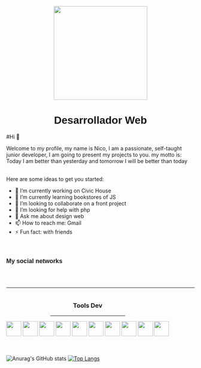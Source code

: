 
<div class="header" align="center">
  <img src="https://media0.giphy.com/media/qgQUggAC3Pfv687qPC/giphy.gif?cid=ecf05e47cpdvr9zdb8l9w13i81hsy4qyf9kc6jqxb78f5u1l&ep=v1_gifs_search&rid=giphy.gif&ct=g" width="250px">
  <h1 style="font-family: 'Lucida Sans', 'Lucida Sans Regular', 'Lucida Grande', 'Lucida Sans Unicode', Geneva, Verdana, sans-serif;">Desarrollador Web</h1>
</div>

<div>
  <p>#Hi 👋

Welcome to my profile, my name is Nico, I am a passionate, self-taught junior developer, I am going to present my projects to you. my motto is:
Today I am better than yesterday and tomorrow I will be better than today</p>  
  Here are some ideas to get you started:

- 🔭 I’m currently working on Civic House
- 🌱 I’m currently learning bookstores of JS
- 👯 I’m looking to collaborate on a front project
- 🤔 I’m looking for help with php
- 💬 Ask me about design web
- 📫 How to reach me: Gmail
- ⚡ Fun fact: with friends
</div> <br>

<div  id="badges" align="center" style="display: inline-block;">
  <h3 style="font-family: 'Lucida Sans', 'Lucida Sans Regular', 'Lucida Grande', 'Lucida Sans Unicode', Geneva, Verdana, sans-serif;">My social networks</h3>
  
  <a href="https://twitter.com/DevNico12"><img src="https://img.shields.io/badge/Twitter-1DA1F2?style=for-the-badge&logo=twitter&logoColor=white" alt=""></a>
  <a href="https://discord.com/channels/@me"><img src="https://img.shields.io/badge/Discord-7289DA?style=for-the-badge&logo=discord&logoColor=white" alt=""></a>
  <a href="https://www.linkedin.com/in/nicolas-bogado-a48ab1187/"><img src="https://img.shields.io/badge/LinkedIn-0077B5?style=for-the-badge&logo=linkedin&logoColor=white" alt=""></a>
  <a href="https://dev.to/devnico12"><img src="https://img.shields.io/badge/dev.to-0A0A0A?style=for-the-badge&logo=devdotto&logoColor=white" alt=""></a>
  <a href="https://www.twitch.tv/nicobogado12"><img src="https://img.shields.io/badge/Twitch-9146FF?style=for-the-badge&logo=twitch&logoColor=white" alt=""></a>
</div>
 
<hr>
<div align="center" style="display: inline-block;">   
  <h3>Tools Dev</h3><hr width="200px" aling="center">
        <img src="https://cdn.jsdelivr.net/gh/devicons/devicon/icons/html5/html5-original.svg" width="40px" height="40px" />
        <img src="https://cdn.jsdelivr.net/gh/devicons/devicon/icons/css3/css3-original.svg"width="40px" height="40px" width="40px" height="40px"/>
        <img src="https://cdn.jsdelivr.net/gh/devicons/devicon/icons/javascript/javascript-original.svg" width="40px" height="40px"/>
        <img src="https://cdn.jsdelivr.net/gh/devicons/devicon/icons/sass/sass-original.svg" width="40px" height="40px"/>
        <img src="https://cdn.jsdelivr.net/gh/devicons/devicon/icons/bootstrap/bootstrap-original.svg" width="40px" height="40px"/>
        <img src="https://cdn.jsdelivr.net/gh/devicons/devicon/icons/tailwindcss/tailwindcss-plain.svg" width="40px" height="40px" />
        <img src="https://cdn.jsdelivr.net/gh/devicons/devicon/icons/photoshop/photoshop-line.svg" width="40px" height="40px"/>
        <img src="https://cdn.jsdelivr.net/gh/devicons/devicon/icons/illustrator/illustrator-line.svg" width="40px" height="40px"/>
        <img src="https://cdn.jsdelivr.net/gh/devicons/devicon/icons/figma/figma-original.svg" width="40px" height="40px"/>
        <img src="https://cdn.jsdelivr.net/gh/devicons/devicon/icons/git/git-plain.svg" width="40px" height="40px"/> 
</div> <br><br><br>


![Anurag's GitHub stats](https://github-readme-stats.vercel.app/api?username=anuraghazra&show_icons=true&theme=tokyonight) 
[![Top Langs](https://github-readme-stats.vercel.app/api/top-langs/?username=anuraghazra&layout=compact)](https://github.com/Nicobogado12)





<!--
**Nicobogado12/Nicobogado12** is a ✨ _special_ ✨ repository because its `README.md` (this file) appears on your GitHub profile.

Here are some ideas to get you started:

- 🔭 I’m currently working on ...
- 🌱 I’m currently learning ...
- 👯 I’m looking to collaborate on ...
- 🤔 I’m looking for help with ...
- 💬 Ask me about ...
- 📫 How to reach me: ...
- 😄 Pronouns: ...
- ⚡ Fun fact: ...
-->
